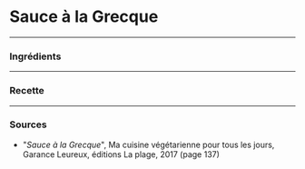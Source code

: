 # Sauce à la Grecque

---

### Ingrédients

---

### Recette

---

### Sources

* "*Sauce à la Grecque*", Ma cuisine végétarienne pour tous les jours, Garance Leureux, éditions La plage, 2017 (page 137)
